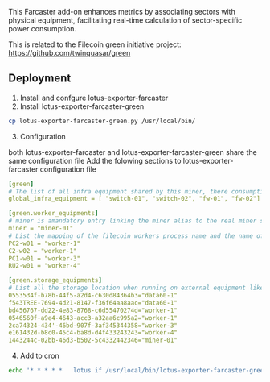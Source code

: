 This Farcaster add-on enhances metrics by associating sectors with physical equipment, facilitating real-time calculation of sector-specific power consumption.

This is related to the Filecoin green initiative project: https://github.com/twinquasar/green

## Deployment

1. Install and confgure lotus-exporter-farcaster
2. Install lotus-exporter-farcaster-green

```bash
cp lotus-exporter-farcaster-green.py /usr/local/bin/
```

3. Configuration

both lotus-exporter-farcaster and lotus-exporter-farcaster-green share the same configuration file
Add the folowing sections to lotus-exporter-farcaster configuration file

```yaml
[green]
# The list of all infra equipment shared by this miner, there consumption will be equaly shared accross all Filecoin equipment
global_infra_equipment = [ "switch-01", "switch-02", "fw-01", "fw-02"]

[green.worker_equipments]
# miner is amandatory entry linking the miner alias to the real miner server name. This is also where this script should run
miner = "miner-01"
# List the mapping of the filecoin workers process name and the name of the physical equipment running them. This is usefull especially when you have multiple workers running on the same physical server
PC2-w01 = "worker-1"
C2-w02 = "worker-1"
PC1-w01 = "worker-3"
RU2-w01 = "worker-4"

[green.storage_equipments]
# List all the storage location when running on external equipment like jbods
0553534f-b78b-44f5-a2d4-c630d84364b3="data60-1"
f543TREE-7694-4d21-8147-f36f64aa8aac="data60-1"
bd456767-dd22-4e83-8768-c6d55470274d="worker-1"
0546560f-a9e4-4643-acc3-a32aa6c995a2="worker-1"
2ca74324-434'-46bd-907f-3af345344358="worker-3"
e161432d-b8c0-45c4-ba8d-d4f433243243="worker-4"
1443244c-02bb-46d3-b502-5c4332442346="miner-01"
```

4. Add to cron 

```bash
echo '* * * * *   lotus if /usr/local/bin/lotus-exporter-farcaster-green.py  > /var/lib/prometheus/node-exporter/farcaster-green.prom.$$;  then mv /var/lib/prometheus/node-exporter/farcaster-green.prom.$$ /var/lib/prometheus/node-exporter/farcaster-green.prom; else rm /var/lib/prometheus/node-exporter/farcaster-green.prom.$$; fi' >> /etc/cron.d/lotus-exporter-farcaster
```
